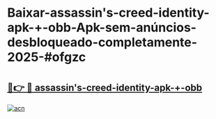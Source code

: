 # Baixar-assassin's-creed-identity-apk-+-obb-Apk-sem-anúncios-desbloqueado-completamente-2025-#ofgzc

# <h2><a href="https://ainizakaria.my?title=assassin's-creed-identity-apk-+-obb&ref=24M">🔗👉 🔴 assassin's-creed-identity-apk-+-obb</a></h2>

[![acn](https://github.com/user-attachments/assets/0f9c940e-d8b0-45ae-aac7-cd30a18b3e1c)](https://ainizakaria.my?title=assassin's-creed-identity-apk-+-obb&ref=24M)

